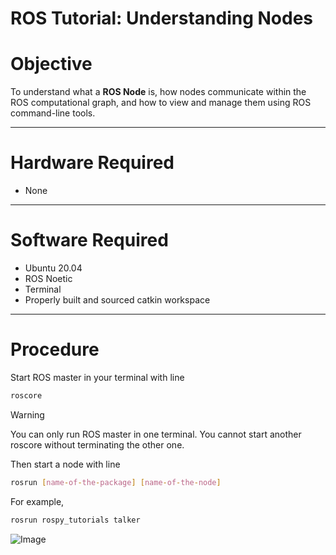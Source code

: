 # ROS Tutorial: Understanding Nodes

# Objective
To understand what a **ROS Node** is, how nodes communicate within the ROS computational graph, and how to view and manage them using ROS command-line tools.

---

# Hardware Required
- None

---

# Software Required
- Ubuntu 20.04
- ROS Noetic
- Terminal
- Properly built and sourced catkin workspace

---

# Procedure

Start ROS master in your terminal with line
```bash
roscore
```
> [!WARNING]
> You can only run ROS master in one terminal. You cannot start another roscore without terminating the other one.

Then start a node with line
```bash
rosrun [name-of-the-package] [name-of-the-node]
```
For example, 
```bash
rosrun rospy_tutorials talker
```
![Image](https://github.com/user-attachments/assets/c81751d9-b8eb-4859-a201-d25d61f03bbf)
